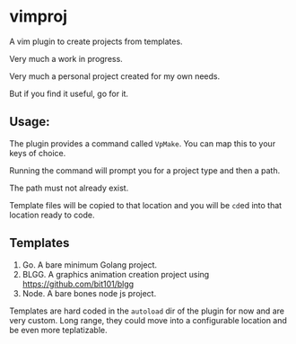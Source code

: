 # vimproj

A vim plugin to create projects from templates.

Very much a work in progress.

Very much a personal project created for my own needs.

But if you find it useful, go for it.

## Usage:

The plugin provides a command called `VpMake`. You can map this to your keys of choice.

Running the command will prompt you for a project type and then a path.

The path must not already exist.

Template files will be copied to that location and you will be `cd`ed into that location ready to code.

## Templates

1. Go. A bare minimum Golang project.
2. BLGG. A graphics animation creation project using https://github.com/bit101/blgg
3. Node. A bare bones node js project.

Templates are hard coded in the `autoload` dir of the plugin for now and are very custom. Long range, they could move into a configurable location and be even more teplatizable.
